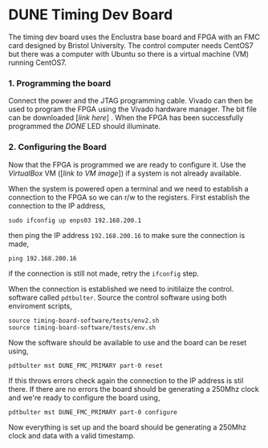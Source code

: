 # DUNE Timing Dev Board

The timing dev board uses the Enclustra base board and FPGA with an FMC card designed by Bristol University. The control computer needs CentOS7 but there was a computer with Ubuntu so there is a virtual machine (VM) running CentOS7.

### 1. Programming the board

Connect the power and the JTAG programming cable. Vivado can then be used to program the FPGA using the Vivado hardware manager. The bit file can be downloaded [*link here*] . When the FPGA has been successfully programmed the *DONE* LED should illuminate.

### 2. Configuring the Board

Now that the FPGA is programmed we are ready to configure it. Use the *VirtualBox* VM ([*link to VM image*]) if a system is not already available. 

When the system is powered open a terminal and we need to establish a connection to the FPGA so we can r/w to the registers. First establish the connection to the IP address,
```
sudo ifconfig up enps03 192.168.200.1
```
then  ping the IP address `192.168.200.16` to make sure the connection is made,
```
ping 192.168.200.16
```
if the connection is still not made, retry the `ifconfig` step.

When the connection is established we need to initilaize the control. software called `pdtbulter`. Source the control software using both enviroment scripts,
```
source timing-board-software/tests/env2.sh
source timing-board-software/tests/env.sh
```
Now the software should be available to use and the board can be reset using,
```
pdtbulter mst DUNE_FMC_PRIMARY part-0 reset
```
If this throws errors check again the connection to the IP address is stil there. If there are no errors the board should be generating a 250Mhz clock and we're ready to configure the board using,
```
pdtbulter mst DUNE_FMC_PRIMARY part-0 configure
```
Now everything is set up and the board should be generating a 250Mhz clock and data with a valid timestamp.
